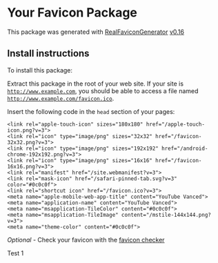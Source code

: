 # Your Favicon Package

This package was generated with [RealFaviconGenerator](https://realfavicongenerator.net/) [v0.16](https://realfavicongenerator.net/change_log#v0.16)

## Install instructions

To install this package:

Extract this package in the root of your web site. If your site is <code>http://www.example.com</code>, you should be able to access a file named <code>http://www.example.com/favicon.ico</code>.

Insert the following code in the `head` section of your pages:

    <link rel="apple-touch-icon" sizes="180x180" href="/apple-touch-icon.png?v=3">
    <link rel="icon" type="image/png" sizes="32x32" href="/favicon-32x32.png?v=3">
    <link rel="icon" type="image/png" sizes="192x192" href="/android-chrome-192x192.png?v=3">
    <link rel="icon" type="image/png" sizes="16x16" href="/favicon-16x16.png?v=3">
    <link rel="manifest" href="/site.webmanifest?v=3">
    <link rel="mask-icon" href="/safari-pinned-tab.svg?v=3" color="#0c0c0f">
    <link rel="shortcut icon" href="/favicon.ico?v=3">
    <meta name="apple-mobile-web-app-title" content="YouTube Vanced">
    <meta name="application-name" content="YouTube Vanced">
    <meta name="msapplication-TileColor" content="#0c0c0f">
    <meta name="msapplication-TileImage" content="/mstile-144x144.png?v=3">
    <meta name="theme-color" content="#0c0c0f">

*Optional* - Check your favicon with the [favicon checker](https://realfavicongenerator.net/favicon_checker)

Test 1
